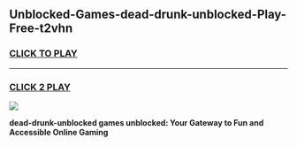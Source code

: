 
## Unblocked-Games-dead-drunk-unblocked-Play-Free-t2vhn
<h3>
<a href="https://premium76.site?title=dead-drunk-unblocked&ref=20M">CLICK TO PLAY</a></h3>
<hr>

<h3>
<a href="https://premium76.site?title=dead-drunk-unblocked&ref=20M">CLICK 2 PLAY</a>
  
</h3>

<a href="https://premium76.site?title=dead-drunk-unblocked&ref=19M"><img src="https://clearcache.store/games.png"></a>


**dead-drunk-unblocked games unblocked: Your Gateway to Fun and Accessible Online Gaming**
